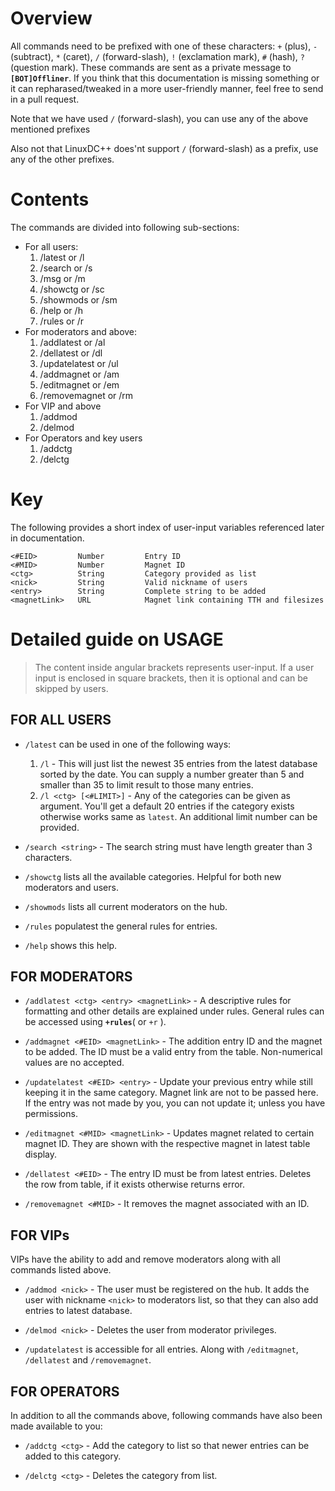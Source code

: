 # Overview
All commands need to be prefixed with one of these characters: `+` (plus), `-` (subtract), `*` (caret),
`/` (forward-slash), `!` (exclamation mark), `#` (hash), `?` (question mark). These commands are sent
as a private message to **`[BOT]Offliner`**. If you think that this documentation is missing something
or it can repharased/tweaked in a more user-friendly manner, feel free to send in a pull request.

Note that we have used `/` (forward-slash), you can use any of the above mentioned prefixes

Also not that LinuxDC++ does'nt support `/` (forward-slash) as a prefix, use any of the other prefixes.

# Contents
The commands are divided into following sub-sections:

 - For all users:
    1. /latest or /l
    1. /search or /s
    1. /msg or /m
    1. /showctg or /sc
    1. /showmods or /sm
    1. /help or /h
    1. /rules or /r
 - For moderators and above:
    1. /addlatest or /al
    1. /dellatest or /dl
    1. /updatelatest or /ul
    1. /addmagnet or /am
    1. /editmagnet or /em
    1. /removemagnet or /rm
 - For VIP and above
    1. /addmod
    1. /delmod
 - For Operators and key users
    1. /addctg
    1. /delctg

# Key
The following provides a short index of user-input variables referenced later in documentation.

    <#EID>         Number         Entry ID
    <#MID>         Number         Magnet ID
    <ctg>          String         Category provided as list
    <nick>         String         Valid nickname of users
    <entry>        String         Complete string to be added
    <magnetLink>   URL            Magnet link containing TTH and filesizes

# Detailed guide on USAGE

> The content inside angular brackets represents user-input. If a
> user input is enclosed in square brackets, then it is optional and
> can be skipped by users.

## FOR ALL USERS

 - `/latest` can be used in one of the following ways:
    1. `/l` - This will just list the newest 35 entries from the latest database sorted by the date. You can
    supply a number greater than 5 and smaller than 35 to limit result to those many entries.
    2. `/l <ctg> [<#LIMIT>]` - Any of the categories can be given as argument. You'll get a default 20 entries if the
    category exists otherwise works same as `latest`. An additional limit number can be provided.

 - `/search <string>` - The search string must have length greater than 3 characters.

 - `/showctg` lists all the available categories. Helpful for both new moderators and users.

 - `/showmods` lists all current moderators on the hub.

 - `/rules` populatest the general rules for entries.

 - `/help` shows this help.

## FOR MODERATORS

 - `/addlatest <ctg> <entry> <magnetLink>` - A descriptive rules for formatting and other details are explained
 under rules. General rules can be accessed using **`+rules`**( or `+r` ).

 - `/addmagnet <#EID> <magnetLink>` - The addition entry ID and the magnet to be added. The ID must be a
 valid entry from the table. Non-numerical values are no accepted.

 - `/updatelatest <#EID> <entry>` - Update your previous entry while still keeping it in the same
 category. Magnet link are not to be passed here. If the entry was not made by you, you can not
 update it; unless you have permissions.

 - `/editmagnet <#MID> <magnetLink>` - Updates magnet related to certain magnet ID. They are shown with
 the respective magnet in latest table display.

 - `/dellatest <#EID>` - The entry ID must be from latest entries. Deletes the row from table, if it exists
 otherwise returns error.

 - `/removemagnet <#MID>` - It removes the magnet associated with an ID.

## FOR VIPs
VIPs have the ability to add and remove moderators along with all commands listed above.

 - `/addmod <nick>` - The user must be registered on the hub. It adds the user with nickname `<nick>` to
 moderators list, so that they can also add entries to latest database.

 - `/delmod <nick>` - Deletes the user from moderator privileges.

 - `/updatelatest` is accessible for all entries. Along with `/editmagnet`, `/dellatest` and `/removemagnet`.

## FOR OPERATORS
In addition to all the commands above, following commands have also been made available to you:

 - `/addctg <ctg>` - Add the category to list so that newer entries can be added to this category.

 - `/delctg <ctg>` - Deletes the category from list.
